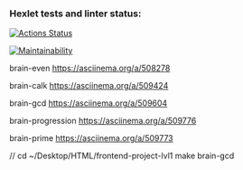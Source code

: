 ### Hexlet tests and linter status:
[![Actions Status](https://github.com/pollyleyka/frontend-project-lvl1/workflows/hexlet-check/badge.svg)](https://github.com/pollyleyka/frontend-project-lvl1/actions)

[![Maintainability](https://api.codeclimate.com/v1/badges/603c7a9c01beada68c4a/maintainability)](https://codeclimate.com/github/pollyleyka/frontend-project-lvl1/maintainability)

brain-even
https://asciinema.org/a/508278

brain-calk 
https://asciinema.org/a/509424

brain-gcd
https://asciinema.org/a/509604

brain-progression
https://asciinema.org/a/509776

brain-prime
https://asciinema.org/a/509773

// cd ~/Desktop/HTML/frontend-project-lvl1 make brain-gcd